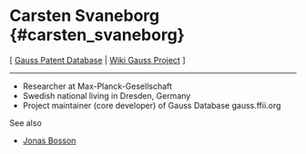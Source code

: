 # Carsten Svaneborg {#carsten_svaneborg}

\[ [Gauss Patent Database](http://gauss.ffii.org "wikilink") \| [Wiki
Gauss Project](http://gauss.ffii.org/PatWIKI/GaussProject "wikilink") \]

------------------------------------------------------------------------

-   Researcher at Max-Planck-Gesellschaft
-   Swedish national living in Dresden, Germany
-   Project maintainer (core developer) of Gauss Database gauss.ffii.org

See also

-   [ Jonas Bosson](JonasBossonEn "wikilink")
